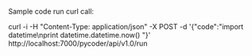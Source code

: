 Sample code run curl call:

curl -i -H "Content-Type: application/json" -X POST -d '{"code":"import datetime\nprint datetime.datetime.now() "}' http://localhost:7000/pycoder/api/v1.0/run